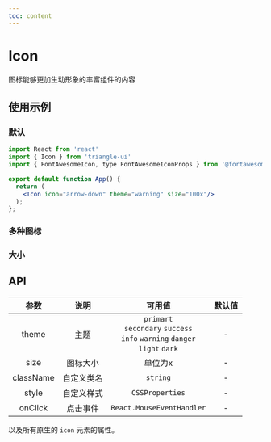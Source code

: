 ```yaml
---
toc: content
---
```


# Icon

图标能够更加生动形象的丰富组件的内容

## 使用示例

### 默认

```jsx
import React from 'react'
import { Icon } from 'triangle-ui'
import { FontAwesomeIcon, type FontAwesomeIconProps } from '@fortawesome/react-fontawesome'

export default function App() {
  return (
    <Icon icon="arrow-down" theme="warning" size="100x"/>
  );
};
```

### 多种图标

### 大小

## API

| 参数 | 说明 | 可用值 | 默认值 |
| :---: | :----: | :---: | :---: |
| theme | 主题 | `primart` <br/> `secondary`  `success` <br/> `info`  `warning`  `danger` <br/> `light`  `dark`| - |
| size | 图标大小 | 单位为x <br/> | - |
| className | 自定义类名 | `string` | - |
| style | 自定义样式 | `CSSProperties` | - |
| onClick | 点击事件 | `React.MouseEventHandler` | - |

以及所有原生的 `icon` 元素的属性。
